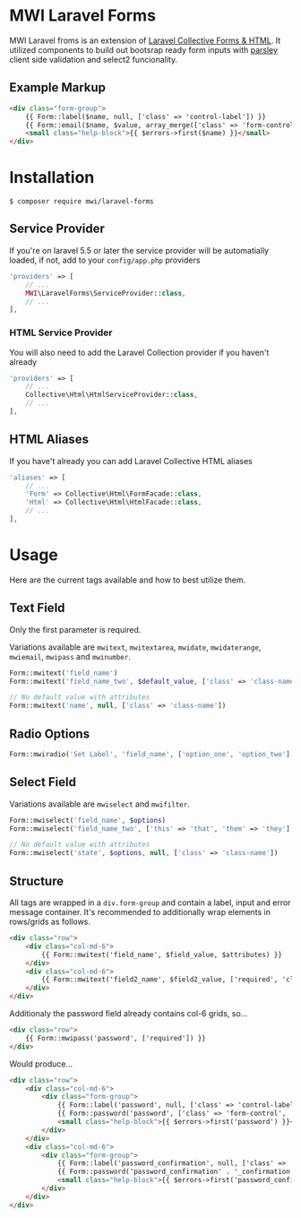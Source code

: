 # MWI Laravel Forms
MWI Laravel froms is an extension of [Laravel Collective Forms & HTML](https://laravelcollective.com/docs/master/html). It utilized components to build out bootsrap ready form inputs with [parsley](http://parsleyjs.org/) client side validation and select2 funcionality.

## Example Markup
```html
<div class="form-group">
    {{ Form::label($name, null, ['class' => 'control-label']) }}
    {{ Form::email($name, $value, array_merge(['class' => 'form-control', 'parsley-type' => 'email'], $attributes)) }}
    <small class="help-block">{{ $errors->first($name) }}</small>
</div>
```

# Installation
```shell
$ composer require mwi/laravel-forms
```

## Service Provider
If you're on laravel 5.5 or later the service provider will be automatially loaded, if not, add to your `config/app.php` providers
```php
'providers' => [
    // ...
    MWI\LaravelForms\ServiceProvider::class,
    // ...
],
```

### HTML Service Provider
You will also need to add the Laravel Collection provider if you haven't already
```php
'providers' => [
    // ...
    Collective\Html\HtmlServiceProvider::class,
    // ...
],
```

## HTML Aliases
If you have't already you can add Laravel Collective HTML aliases
```php
'aliases' => [
    // ...
    'Form' => Collective\Html\FormFacade::class,
    'Html' => Collective\Html\HtmlFacade::class,
    // ...
],
```

# Usage
Here are the current tags available and how to best utilize them.

## Text Field
Only the first parameter is required.

Variations available are `mwitext`, `mwitextarea`, `mwidate`, `mwidaterange`, `mwiemail`, `mwipass` and `mwinumber`.
```php
Form::mwitext('field_name')
Form::mwitext('field_name_two', $default_value, ['class' => 'class-name'], 'Custom Label')

// No default value with attributes
Form::mwitext('name', null, ['class' => 'class-name'])
```

## Radio Options
```php
Form::mwiradio('Set Label', 'field_name', ['option_one', 'option_two'], 'option_one', ['class' => 'class-name'])
```

## Select Field
Variations available are `mwiselect` and `mwifilter`.
```php
Form::mwiselect('field_name', $options)
Form::mwiselect('field_name_two', ['this' => 'that', 'them' => 'they'], $default_value, ['class' => 'class-name'])

// No default value with attributes
Form::mwiselect('state', $options, null, ['class' => 'class-name'])
```

## Structure
All tags are wrapped in a `div.form-group` and contain a label, input and error message container. It's recommended to additionally wrap elements in rows/grids as follows.
```html
<div class="row">
    <div class="col-md-6">
        {{ Form::mwitext('field_name', $field_value, $attributes) }}
    </div>
    <div class="col-md-6">
        {{ Form::mwitext('field2_name', $field2_value, ['required', 'class' => 'text-red']) }}
    </div>
</div>
```

Additionaly the password field already contains col-6 grids, so...
```html
<div class="row">
    {{ Form::mwipass('password', ['required']) }}
</div>
```

Would produce...
```html
<div class="row">
    <div class="col-md-6">
        <div class="form-group">
            {{ Form::label('password', null, ['class' => 'control-label']) }}
            {{ Form::password('password', ['class' => 'form-control', 'id' => 'password', 'required']) }}
            <small class="help-block">{{ $errors->first('password') }}</small>
        </div>
    </div>
    <div class="col-md-6">
        <div class="form-group">
            {{ Form::label('password_confirmation', null, ['class' => 'control-label']) }}
            {{ Form::password('password_confirmation' . '_confirmation', ['class' => 'form-control']) }}
            <small class="help-block">{{ $errors->first('password_confirmation') }}</small>
        </div>
    </div>
</div>
```

